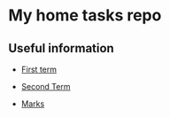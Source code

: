 # My home tasks repo

## Useful information

* [First term](https://github.com/maxim-yakupov/home_task/wiki/Tasks-of-first-term)

* [Second Term](https://github.com/maxim-yakupov/home_task/wiki/Tasks-of-second-term)

* [Marks](http://se.math.spbu.ru/SE/Members/sly/resultsAutumn2014_144)
